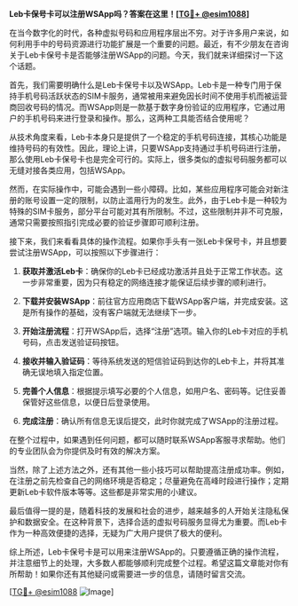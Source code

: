 **Leb卡保号卡可以注册WSApp吗？答案在这里！[[TG💪+ @esim1088](https://t.me/s/esim1088)]**

在当今数字化的时代，各种虚拟号码和应用程序层出不穷。对于许多用户来说，如何利用手中的号码资源进行功能扩展是一个重要的问题。最近，有不少朋友在咨询关于Leb卡保号卡是否能够注册WSApp的问题。今天，我们就来详细探讨一下这个话题。

首先，我们需要明确什么是Leb卡保号卡以及WSApp。Leb卡是一种专门用于保持手机号码活跃状态的SIM卡服务，通常被用来避免因长时间不使用手机而被运营商回收号码的情况。而WSApp则是一款基于数字身份验证的应用程序，它通过用户的手机号码来进行登录和操作。那么，这两种工具能否结合使用呢？

从技术角度来看，Leb卡本身只是提供了一个稳定的手机号码连接，其核心功能是维持号码的有效性。因此，理论上讲，只要WSApp支持通过手机号码进行注册，那么使用Leb卡保号卡也是完全可行的。实际上，很多类似的虚拟号码服务都可以无缝对接各类应用，包括WSApp。

然而，在实际操作中，可能会遇到一些小障碍。比如，某些应用程序可能会对新注册的账号设置一定的限制，以防止滥用行为的发生。此外，由于Leb卡是一种较为特殊的SIM卡服务，部分平台可能对其有所限制。不过，这些限制并非不可克服，通常只需要按照指引完成必要的验证步骤即可顺利注册。

接下来，我们来看看具体的操作流程。如果你手头有一张Leb卡保号卡，并且想要尝试注册WSApp，可以按照以下步骤进行：

1. **获取并激活Leb卡**：确保你的Leb卡已经成功激活并且处于正常工作状态。这一步非常重要，因为只有稳定的网络连接才能保证后续步骤的顺利进行。

2. **下载并安装WSApp**：前往官方应用商店下载WSApp客户端，并完成安装。这是所有操作的基础，没有客户端就无法继续下一步。

3. **开始注册流程**：打开WSApp后，选择“注册”选项。输入你的Leb卡对应的手机号码，点击发送验证码按钮。

4. **接收并输入验证码**：等待系统发送的短信验证码到达你的Leb卡上，并将其准确无误地填入指定位置。

5. **完善个人信息**：根据提示填写必要的个人信息，如用户名、密码等。记住妥善保管好这些信息，以便日后登录使用。

6. **完成注册**：确认所有信息无误后提交，此时你就完成了WSApp的注册过程。

在整个过程中，如果遇到任何问题，都可以随时联系WSApp客服寻求帮助。他们的专业团队会为你提供及时有效的解决方案。

当然，除了上述方法之外，还有其他一些小技巧可以帮助提高注册成功率。例如，在注册之前先检查自己的网络环境是否稳定；尽量避免在高峰时段进行操作；定期更新Leb卡软件版本等等。这些都是非常实用的小建议。

最后值得一提的是，随着科技的发展和社会的进步，越来越多的人开始关注隐私保护和数据安全。在这种背景下，选择合适的虚拟号码服务显得尤为重要。而Leb卡作为一种高效便捷的选择，无疑为广大用户提供了极大的便利。

综上所述，Leb卡保号卡是可以用来注册WSApp的。只要遵循正确的操作流程，并注意细节上的处理，大多数人都能够顺利完成整个过程。希望这篇文章能对你有所帮助！如果你还有其他疑问或需要进一步的信息，请随时留言交流。

[[TG💪+ @esim1088](https://t.me/s/esim1088) ![Image](https://i.postimg.cc/4NQfJmqS/Snipaste-2025-05-13-00-14-12.png)]